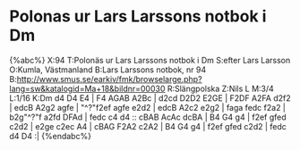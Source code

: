 # Polonas ur Lars Larssons notbok i Dm

{%abc%}
X:94
T:Polonäs ur Lars Larssons notbok i Dm
S:efter Lars Larsson
O:Kumla, Västmanland
B:Lars Larssons notbok, nr 94
B:http://www.smus.se/earkiv/fmk/browselarge.php?lang=sw&katalogid=Ma+18&bildnr=00030
R:Slängpolska
Z:Nils L
M:3/4
L:1/16
K:Dm
d4 D4 E4 | F4 AGAB A2Bc | d2cd D2D2 E2GE | F2DF A2FA d2f2 | 
edcB A2g2 agfe | "^?"f2ef agfe e2d2 | edcB A2c2 e2g2 | faga fedc f2a2 | 
b2g"^?"f a2fd DFAd | fedc c4 d4 :: cBAB AcAc dcBA | B4 G4 g4 | 
f2ef gfed c2d2 | e2ge c2ec A4 | cBAG F2A2 c2A2 | B4 G4 g4 | 
f2ef gfed c2d2 | fedc d4 D4 :| 
{%endabc%}
